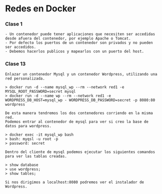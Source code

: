 # Redes en Docker

### Clase 1
	
	- Un contenedor puede tener aplicaciones que necesiten ser accedidas desde afuera del contenedor, por ejemplo Apache o Tomcat.
	- Por defecto los puertos de un contenedor son privados y no pueden ser accedidos.
	- Debemos hacerlos publicos y mapearlos con un puerto del host.




### Clase 13

	Enlazar un contenedor Mysql y un contenedor Wordpress, utilizando una red personalizada.

	> docker run -d --name mysql_wp --rm --network red1 -e MYSQL_ROOT_PASSWORD=secret mysql 
	> docker run -d --name wp --rm --network red1 -e WORDPRESS_DB_HOST=mysql_wp - WORDPRESS_DB_PASSWORD=secret -p 8080:80 wordpress   

	De esta manera tendremos los dos contenedores corriendo en la misma red.
	Podemos entrar al contenedor de mysql para ver si creo la base de datos para wordpress.

	> docker exec -it mysql_wp bash
	> bash: myqsl -u root -p
	> password: secret

	Dentro del cliente de mysql podemos ejecutar los siguientes comandos para ver las tablas creadas.

	> show database
	> use wordpress;
	> show tables;

	Si nos dirigimos a localhost:8080 podremos ver el instalador de Wordpress.
